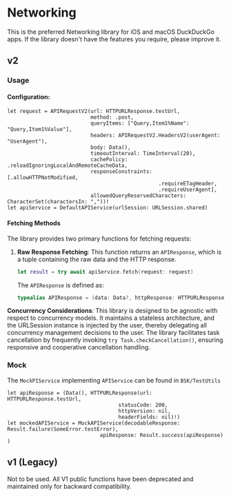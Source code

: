 #  Networking

This is the preferred Networking library for iOS and macOS DuckDuckGo apps.
If the library doesn't have the features you require, please improve it. 

## v2

### Usage

#### Configuration:
```
let request = APIRequestV2(url: HTTPURLResponse.testUrl,
                           method: .post,
                           queryItems: ["Query,Item1%Name": "Query,Item1%Value"],
                           headers: APIRequestV2.HeadersV2(userAgent: "UserAgent"),
                           body: Data(),
                           timeoutInterval: TimeInterval(20),
                           cachePolicy: .reloadIgnoringLocalAndRemoteCacheData,
                           responseConstraints: [.allowHTTPNotModified,
                                                 .requireETagHeader,
                                                 .requireUserAgent],
                           allowedQueryReservedCharacters: CharacterSet(charactersIn: ","))!
let apiService = DefaultAPIService(urlSession: URLSession.shared)
```

#### Fetching Methods

The library provides two primary functions for fetching requests:

1. **Raw Response Fetching**: This function returns an `APIResponse`, which is a tuple containing the raw data and the HTTP response.
   
   ```swift
   let result = try await apiService.fetch(request: request)
   ```
   
   The `APIResponse` is defined as:
   
   ```swift
   typealias APIResponse = (data: Data?, httpResponse: HTTPURLResponse)
   ```

**Concurrency Considerations**: This library is designed to be agnostic with respect to concurrency models. It maintains a stateless architecture, and the URLSession instance is injected by the user, thereby delegating all concurrency management decisions to the user. The library facilitates task cancellation by frequently invoking `try Task.checkCancellation()`, ensuring responsive and cooperative cancellation handling.

### Mock

The `MockPIService` implementing `APIService` can be found in `BSK/TestUtils`

```
let apiResponse = (Data(), HTTPURLResponse(url: HTTPURLResponse.testUrl,
                                    statusCode: 200,
                                    httpVersion: nil,
                                    headerFields: nil)!)
let mockedAPIService = MockAPIService(decodableResponse: Result.failure(SomeError.testError),
                              apiResponse: Result.success(apiResponse) )
```

## v1 (Legacy)

Not to be used. All V1 public functions have been deprecated and maintained only for backward compatibility. 
